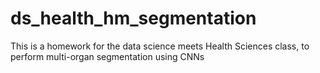 # ds_health_hm_segmentation
This is a homework for the data science meets Health Sciences class, to perform multi-organ segmentation using CNNs
